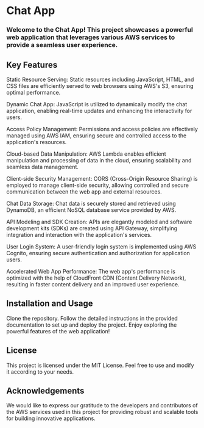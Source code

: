 # Chat App

### Welcome to the Chat App! This project showcases a powerful web application that leverages various AWS services to provide a seamless user experience.

## Key Features

Static Resource Serving: Static resources including JavaScript, HTML, and CSS files are efficiently served to web browsers using AWS's S3, ensuring optimal performance.

Dynamic Chat App: JavaScript is utilized to dynamically modify the chat application, enabling real-time updates and enhancing the interactivity for users.

Access Policy Management: Permissions and access policies are effectively managed using AWS IAM, ensuring secure and controlled access to the application's resources.

Cloud-based Data Manipulation: AWS Lambda enables efficient manipulation and processing of data in the cloud, ensuring scalability and seamless data management.

Client-side Security Management: CORS (Cross-Origin Resource Sharing) is employed to manage client-side security, allowing controlled and secure communication between the web app and external resources.

Chat Data Storage: Chat data is securely stored and retrieved using DynamoDB, an efficient NoSQL database service provided by AWS.

API Modeling and SDK Creation: APIs are elegantly modeled and software development kits (SDKs) are created using API Gateway, simplifying integration and interaction with the application's services.

User Login System: A user-friendly login system is implemented using AWS Cognito, ensuring secure authentication and authorization for application users.

Accelerated Web App Performance: The web app's performance is optimized with the help of CloudFront CDN (Content Delivery Network), resulting in faster content delivery and an improved user experience.

## Installation and Usage

Clone the repository.
Follow the detailed instructions in the provided documentation to set up and deploy the project.
Enjoy exploring the powerful features of the web application!

## License

This project is licensed under the MIT License. Feel free to use and modify it according to your needs.

## Acknowledgements

We would like to express our gratitude to the developers and contributors of the AWS services used in this project for providing robust and scalable tools for building innovative applications.
